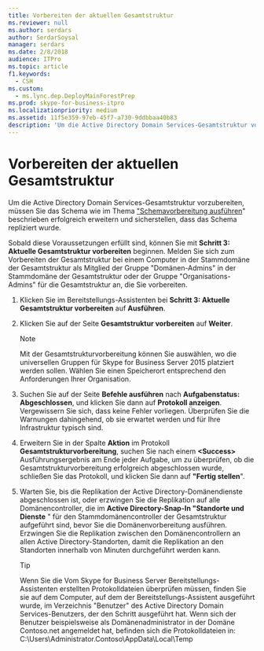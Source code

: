 ```yaml
---
title: Vorbereiten der aktuellen Gesamtstruktur
ms.reviewer: null
ms.author: serdars
author: SerdarSoysal
manager: serdars
ms.date: 2/8/2018
audience: ITPro
ms.topic: article
f1.keywords:
  - CSH
ms.custom:
  - ms.lync.dep.DeployMainForestPrep
ms.prod: skype-for-business-itpro
ms.localizationpriority: medium
ms.assetid: 11f5e359-97eb-45f7-a730-9ddbbaa40b83
description: 'Um die Active Directory Domain Services-Gesamtstruktur vorzubereiten, müssen Sie das Schema wie im Thema "Schemavorbereitung ausführen" beschrieben erfolgreich erweitern und sicherstellen, dass das Schema repliziert wurde.'
---
```


# <a name="prepare-current-forest"></a>Vorbereiten der aktuellen Gesamtstruktur

Um die Active Directory Domain Services-Gesamtstruktur vorzubereiten, müssen Sie das Schema wie im Thema ["Schemavorbereitung ausführen](/previous-versions/office/lync-server-2013/lync-server-2013-preparing-the-active-directory-schema)" beschrieben erfolgreich erweitern und sicherstellen, dass das Schema repliziert wurde.

Sobald diese Voraussetzungen erfüllt sind, können Sie mit **Schritt 3: Aktuelle Gesamtstruktur vorbereiten** beginnen. Melden Sie sich zum Vorbereiten der Gesamtstruktur bei einem Computer in der Stammdomäne der Gesamtstruktur als Mitglied der Gruppe "Domänen-Admins" in der Stammdomäne der Gesamtstruktur oder der Gruppe "Organisations-Admins" für die Gesamtstruktur an, die Sie vorbereiten.

1. Klicken Sie im Bereitstellungs-Assistenten bei **Schritt 3: Aktuelle Gesamtstruktur vorbereiten** auf **Ausführen**.

2. Klicken Sie auf der Seite **Gesamtstruktur vorbereiten** auf **Weiter**.

    > [!NOTE]
    > Mit der Gesamtstrukturvorbereitung können Sie auswählen, wo die universellen Gruppen für Skype for Business Server 2015 platziert werden sollen. Wählen Sie einen Speicherort entsprechend den Anforderungen Ihrer Organisation.

3. Suchen Sie auf der Seite **Befehle ausführen** nach **Aufgabenstatus: Abgeschlossen**, und klicken Sie dann auf **Protokoll anzeigen**. Vergewissern Sie sich, dass keine Fehler vorliegen. Überprüfen Sie die Warnungen dahingehend, ob sie erwartet werden und für Ihre Infrastruktur typisch sind.

4. Erweitern Sie in der Spalte **Aktion** im Protokoll **Gesamtstrukturvorbereitung**, suchen Sie nach einem **\<Success\>** Ausführungsergebnis am Ende jeder Aufgabe, um zu überprüfen, ob die Gesamtstrukturvorbereitung erfolgreich abgeschlossen wurde, schließen Sie das Protokoll, und klicken Sie dann auf **"Fertig stellen**".

5. Warten Sie, bis die Replikation der Active Directory-Domänendienste abgeschlossen ist, oder erzwingen Sie die Replikation auf alle Domänencontroller, die im **Active Directory-Snap-In "Standorte und Dienste** " für den Stammdomänencontroller der Gesamtstruktur aufgeführt sind, bevor Sie die Domänenvorbereitung ausführen. Erzwingen Sie die Replikation zwischen den Domänencontrollern an allen Active Directory-Standorten, damit die Replikation an den Standorten innerhalb von Minuten durchgeführt werden kann.

    > [!TIP]
    > Wenn Sie die Vom Skype for Business Server Bereitstellungs-Assistenten erstellten Protokolldateien überprüfen müssen, finden Sie sie auf dem Computer, auf dem der Bereitstellungs-Assistent ausgeführt wurde, im Verzeichnis "Benutzer" des Active Directory Domain Services-Benutzers, der den Schritt ausgeführt hat. Wenn sich der Benutzer beispielsweise als Domänenadministrator in der Domäne Contoso.net angemeldet hat, befinden sich die Protokolldateien in: C:\Users\Administrator.Contoso\AppData\Local\Temp